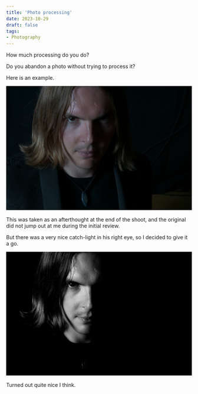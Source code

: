 ```yaml
---
title: 'Photo processing'
date: 2023-10-29
draft: false
tags: 
- Photography
---
```


How much processing do you do? 

Do you abandon a photo without trying to process it? 

Here is an example. 

![Charlie Before](before.jpg "Before")

This was taken as an afterthought at the end of the shoot, and the original did not jump out at me during the initial review.

But there was a very nice catch-light in his right eye, so I decided to give it a go.

![Charlie After](after.jpg "After")

Turned out quite nice I think.